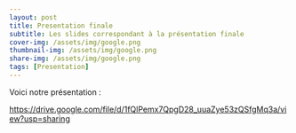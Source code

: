 ```yaml
---
layout: post
title: Presentation finale
subtitle: Les slides correspondant à la présentation finale
cover-img: /assets/img/google.png 
thumbnail-img: /assets/img/google.png 
share-img: /assets/img/google.png 
tags: [Presentation]
---
```




Voici notre présentation :

https://drive.google.com/file/d/1fQlPemx7QpgD28_uuaZye53zQSfgMq3a/view?usp=sharing

